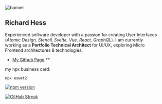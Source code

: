 ![banner][my-abstract]

## Richard Hess

Experienced software developer with a passion for creating User Interfaces (_Atomic Design, Stencil, Svelte, Vue, React, GraphQL_). I am currently working as a **Portfolio Technical Architect** for UI/UX, exploring Micro Frontend architectures & technologies.

- [My Github Page][my-github] **

my npx business card:

```
npx eswat2
```

[![npm version](https://badge.fury.io/js/eswat2.svg)](//npmjs.com/package/eswat2)

[![GitHub Streak](http://github-readme-streak-stats.herokuapp.com?user=eswat2&theme=ads-juicy-fresh&hide_border=true&date_format=%5BY.%5Dn.j&background=161B22)](https://git.io/streak-stats)


[my-github]: https://eswat2.github.io
[my-abstract]: https://eswat2.github.io/images/Vehicles-McLaren-l.jpg


